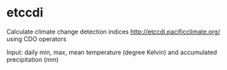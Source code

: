 # etccdi
Calculate climate change detection indices http://etccdi.pacificclimate.org/ using CDO operators

Input: daily min, max, mean temperature (degree Kelvin) and accumulated precipitation (mm) 

